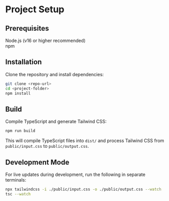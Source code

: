 # Project Setup

## Prerequisites
Node.js (v16 or higher recommended)  
npm

## Installation
Clone the repository and install dependencies:
```bash
git clone <repo-url>
cd <project-folder>
npm install
```

## Build
Compile TypeScript and generate Tailwind CSS:
```bash
npm run build
```

This will compile TypeScript files into `dist/` and process Tailwind CSS from `public/input.css` to `public/output.css`.

## Development Mode
For live updates during development, run the following in separate terminals:
```bash
npx tailwindcss -i ./public/input.css -o ./public/output.css --watch
tsc --watch
```